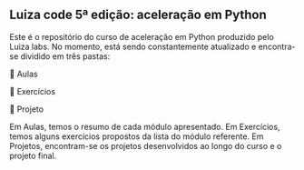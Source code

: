 
<h2 align='left'> Luiza code 5ª edição: aceleração em Python </h2>
<p>Este é o repositório do curso de aceleração em Python produzido pelo Luiza labs. No momento, está sendo constantemente atualizado e encontra-se dividido em três pastas:</p>
<p>💙 Aulas</p>
<p>💙 Exercícios</p>
<p>💙 Projeto</p>
<p>Em Aulas, temos o resumo de cada módulo apresentado. Em Exercícios, temos alguns exercícios propostos da lista do módulo referente. Em Projetos, encontram-se os projetos desenvolvidos ao longo do curso e o projeto final.</p>
